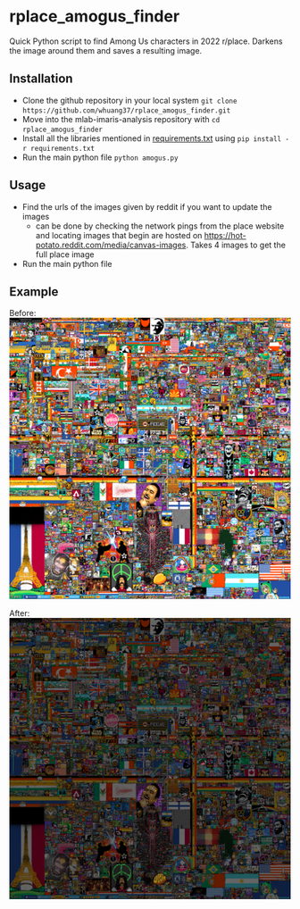 # rplace_amogus_finder
Quick Python script to find Among Us characters in 2022 r/place. Darkens the image around them and saves a resulting image.

## Installation
- Clone the github repository in your local system `git clone https://github.com/whuang37/rplace_amogus_finder.git`
- Move into the mlab-imaris-analysis repository with `cd rplace_amogus_finder`
- Install all the libraries mentioned in [requirements.txt](https://github.com/whuang37/biondi_body_client/blob/master/requirements.txt) using `pip install -r requirements.txt`
- Run the main python file `python amogus.py`

## Usage
- Find the urls of the images given by reddit if you want to update the images
  - can be done by checking the network pings from the place website and locating images that begin are hosted on https://hot-potato.reddit.com/media/canvas-images. Takes 4 images to get the full place image
- Run the main python file

## Example
Before:
![before](https://github.com/whuang37/rplace_amogus_finder/blob/master/data/before.png)

After:
![after](https://github.com/whuang37/rplace_amogus_finder/blob/master/data/final.png)
